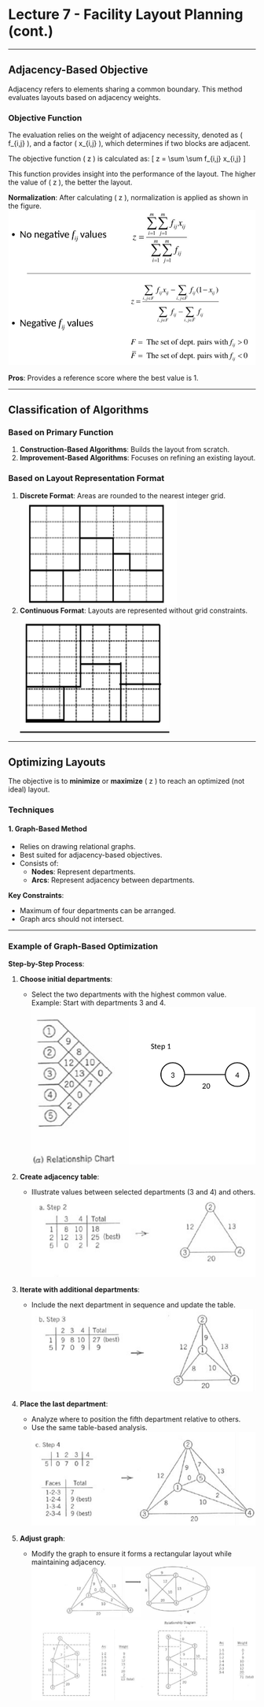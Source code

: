 # Lecture 7 - Facility Layout Planning (cont.)

---

## Adjacency-Based Objective

Adjacency refers to elements sharing a common boundary. This method evaluates layouts based on adjacency weights.

### Objective Function
The evaluation relies on the weight of adjacency necessity, denoted as \( f_{i,j} \), and a factor \( x_{i,j} \), which determines if two blocks are adjacent.

The objective function \( z \) is calculated as:
\[
z = \sum \sum f_{i,j} x_{i,j}
\]

This function provides insight into the performance of the layout. The higher the value of \( z \), the better the layout.

**Normalization**: After calculating \( z \), normalization is applied as shown in the figure.
![alt text](image-24.png)

**Pros**: Provides a reference score where the best value is 1.

---

## Classification of Algorithms

### Based on Primary Function
1. **Construction-Based Algorithms**: Builds the layout from scratch.
2. **Improvement-Based Algorithms**: Focuses on refining an existing layout.

### Based on Layout Representation Format
1. **Discrete Format**: Areas are rounded to the nearest integer grid.
   ![alt text](image-25.png)
2. **Continuous Format**: Layouts are represented without grid constraints.
   ![alt text](image-26.png)

---

## Optimizing Layouts

The objective is to **minimize** or **maximize** \( z \) to reach an optimized (not ideal) layout.

### Techniques
#### 1. Graph-Based Method
- Relies on drawing relational graphs.
- Best suited for adjacency-based objectives.
- Consists of:
  * **Nodes**: Represent departments.
  * **Arcs**: Represent adjacency between departments.

**Key Constraints**:
- Maximum of four departments can be arranged.
- Graph arcs should not intersect.

---

### Example of Graph-Based Optimization
**Step-by-Step Process**:
1. **Choose initial departments**:
   * Select the two departments with the highest common value.  
   Example: Start with departments 3 and 4.  
   ![alt text](image-27.png)

2. **Create adjacency table**:
   * Illustrate values between selected departments (3 and 4) and others.  
   ![alt text](image-30.png)

3. **Iterate with additional departments**:
   * Include the next department in sequence and update the table.  
   ![alt text](image-31.png)

4. **Place the last department**:
   * Analyze where to position the fifth department relative to others.  
   * Use the same table-based analysis.  
   ![alt text](image-29.png)

5. **Adjust graph**:
   * Modify the graph to ensure it forms a rectangular layout while maintaining adjacency.  
   ![alt text](image-32.png)

